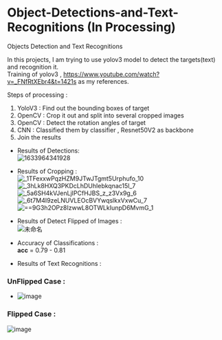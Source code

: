 # Object-Detections-and-Text-Recognitions (In Processing)
Objects Detection and Text Recognitions

In this projects, I am trying to use yolov3 model to detect the targets(text) and recognition it.<br>
Training of yolov3 , https://www.youtube.com/watch?v=_FNfRtXEbr4&t=1421s as my references. <br>


Steps of processing : <br>
1. YoloV3 : Find out the bounding boxes of target <br>
2. OpenCV : Crop it out and split into several cropped images   <br>
3. OpenCV : Detect the rotation angles of target <br>
4. CNN : Classified them by classifier , Resnet50V2 as backbone <br>
5. Join the results <br>


- Results of Detections: <br>
![1633964341928](https://user-images.githubusercontent.com/55430748/136812307-2ac3b6e4-d948-407d-86a4-904bcea64ee6.jpg)

- Results of Cropping : <br>
![_1TFexxwPqzHZM9JTwJTgmt5Urphufo_10](https://user-images.githubusercontent.com/55430748/138438514-8bcd7489-0469-4c3c-97d6-261dfafe7989.png)
![_3hLk8HXQ3PKDcLhDUhIebkqnac15l_7](https://user-images.githubusercontent.com/55430748/138438525-8da6ac9a-32bb-4d82-afb1-d6b2ccf3a10a.png)
![_5a6SH4kVJenLjIPCfHJBS_z_z3Vx9g_6](https://user-images.githubusercontent.com/55430748/138438533-72a7549e-f5d9-4b7f-87a8-490422673b85.png)
![_6t7M4I9zeLNUVLEOcBVYwqslkxVxwCu_7](https://user-images.githubusercontent.com/55430748/138438543-00a0bd11-4ef0-4958-9855-fc83f040e88a.png)
![==9G3h2OPz8IzwwL8OTWLkIunpD6MvmG_1](https://user-images.githubusercontent.com/55430748/138438567-05d9bc01-f454-47fa-b47e-7238c43ae262.png)


- Results of Detect Flipped of Images : <br>
![未命名](https://user-images.githubusercontent.com/55430748/138438302-d4299b0e-a71c-41b4-beb1-7cad65a832bf.png) <br>

- Accuracy of Classifications : <br>
**acc** = 0.79 - 0.81 <br>

- Results of Text Recognitions : <br>
### UnFlipped Case :
- ![image](https://user-images.githubusercontent.com/55430748/138632411-dd493d72-51ee-4b49-9c6b-d8ed0a89d8a4.png)

### Flipped Case :
![image](https://user-images.githubusercontent.com/55430748/138632463-f8635492-2440-4af5-b345-14b413173731.png)

